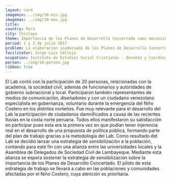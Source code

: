 ```yaml
---
layout: card
imagemin: ../img/10-min.jpg
imagemax: ../img/10-max.jpg
title:
country: Perú
city: Chiclayo
theme: Importancia de los Planes de Desarrollo Concertado como mecanismos de participación de sociedad civil para la gobernanza.
period: 1 y 2 de julio 2017
problem: La elaboración inadecuada de los Planes de Desarrollo Concertado impide su eficiencia como mecanismo de incidencia ciudadana y afecta la participación en el departamento de Lambayeque
facilitator: Jorge Luis Vallejo
ocupation: Instituto de Estudios Social Cristianos - Docente y Coordinador Norte
person: ../img/10-person.jpg
ribbon: true
---
```


El Lab contó con la participación de 20 personas, relacionadas con la academia, la sociedad civil, además de funcionarios y autoridades de gobierno subnacional y local. Participaron también representantes de medios de comunicación, diseñadores y con un ciudadano venezolano especialista en gobernanza, voluntario durante la emergencia del Niño Costero en los distritos norteños. Fue muy relevante para el desarrollo del Lab la participación de ciudadanos damnificados a causa de las recientes lluvias en la costa norte peruana. Todos ellos manifestaron su satisfacción en participar pues esta era la primera vez en que podían tener injerencia real en el desarrollo de una propuesta de política pública, formando parte del plan de trabajo gracias a la metodología del Lab. Como resultado del Lab se decidió lanzar una estrategia de sensibilización a la población, contando para este fin con una alianza entre las universidades locales y la Asamblea de Delegados de Sociedad Civil de Lambayeque. Mediante esta alianza se espera sostener la estrategia de sensibilización sobre la importancia de los Planes de Desarrollo Concertado. El piloto de esta estrategia de trabajo se llevará a cabo en las poblaciones y comunidades afectadas por el Niño Costero, cuya atención es prioritaria.

